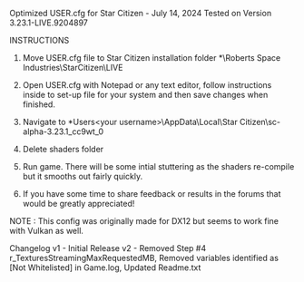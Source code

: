 Optimized USER.cfg for Star Citizen - July 14, 2024
Tested on Version 3.23.1-LIVE.9204897

INSTRUCTIONS
1. Move USER.cfg file to Star Citizen installation folder *\Roberts Space Industries\StarCitizen\LIVE

2. Open USER.cfg with Notepad or any text editor, follow instructions inside to set-up file for your system and then save changes when finished.

3. Navigate to *Users\<your username>\AppData\Local\Star Citizen\sc-alpha-3.23.1_cc9wt_0

4. Delete shaders folder

5. Run game. There will be some intial stuttering as the shaders re-compile but it smooths out fairly quickly.

6. If you have some time to share feedback or results in the forums that would be greatly appreciated!

NOTE : This config was originally made for DX12 but seems to work fine with Vulkan as well. 

Changelog
v1 - Initial Release
v2 - Removed Step #4 r_TexturesStreamingMaxRequestedMB, Removed variables identified as [Not Whitelisted] in Game.log, Updated Readme.txt
